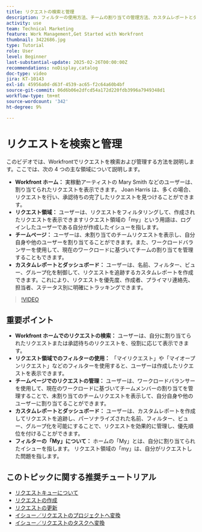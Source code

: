 ```yaml
---
title: リクエストの検索と管理
description: フィルターの使用方法、チームの割り当ての管理方法、カスタムレポートとダッシュボードの作成方法および効果的なリクエスト管理のための様々なコンテキストでの「my」の意味を明確にする方法について説明します。
activity: use
team: Technical Marketing
feature: Work Management,Get Started with Workfront
thumbnail: 3422686.jpg
type: Tutorial
role: User
level: Beginner
last-substantial-update: 2025-02-26T00:00:00Z
recommendations: noDisplay,catalog
doc-type: video
jira: KT-10143
exl-id: 45956a0d-d63f-4539-ac65-f2c64a60b4bf
source-git-commit: 06d6b06e2dfcd54a172d220fdb3996a7949348d1
workflow-type: tm+mt
source-wordcount: '342'
ht-degree: 9%

---
```


# リクエストを検索と管理

このビデオでは、Workfrontでリクエストを検索および管理する方法を説明します。&#x200B; ここでは、次の 4 つの主な領域について説明します。

* **Workfront ホーム：** 実稼動アーティストの Mary Smith などのユーザーは、割り当てられたリクエストを表示できます。&#x200B; Joan Harris は、多くの場合、リクエストを行い、承認待ちの完了したリクエストを見つけることができます。&#x200B;
* **リクエスト領域：** ユーザーは、リクエストをフィルタリングして、作成されたリクエストを表示できます&#x200B; リクエスト領域の「my」という用語は、ログインしたユーザーである自分が作成したイシューを指します。&#x200B;
* **チームページ：** ユーザーは、未割り当てのチームリクエストを表示し、自分自身や他のユーザーを割り当てることができます。&#x200B; また、ワークロードバランサーを使用して、現在のワークロードに基づいてチームの割り当てを管理することもできます。&#x200B;
* **カスタムレポートとダッシュボード：** ユーザーは、名前、フィルター、ビュー、グループ化を制御して、リクエストを追跡するカスタムレポートを作成できます。&#x200B; これにより、リクエストを優先度、作成者、プライマリ連絡先、担当者、ステータス別に明確にトラッキングできます。&#x200B;


>[!VIDEO](https://video.tv.adobe.com/v/3422686/?quality=12&learn=on&enablevpops)

## 重要ポイント

* **Workfront ホームでのリクエストの検索：** ユーザーは、自分に割り当てられたリクエストまたは承認待ちのリクエストを、役割に応じて表示できます。&#x200B;
* **リクエスト領域でのフィルターの使用：** 「マイリクエスト」や「マイオープンリクエスト」などのフィルターを使用すると、ユーザーは作成したリクエストを表示できます。&#x200B;
* **チームページでのリクエストの管理：** ユーザーは、ワークロードバランサーを使用して、現在のワークロードに基づいてチームメンバーの割り当てを管理することで、未割り当てのチームリクエストを表示して、自分自身や他のユーザーに割り当てることができます。&#x200B;
* **カスタムレポートとダッシュボード：** ユーザーは、カスタムレポートを作成してリクエストを追跡し、パーソナライズされた名前、フィルター、ビュー、グループ化を可能にすることで、リクエストを効果的に管理し、優先順位を付けることができます。&#x200B;
* **フィルターの「My」について：** ホームの「My」とは、自分に割り当てられたイシューを指します。 リクエスト領域の「my」は、自分がリクエストした問題を指します。&#x200B;


## このトピックに関する推奨チュートリアル

* [リクエストキューについて](/help/manage-work/request-queues/understand-request-queues.md)
* [リクエストの作成](/help/manage-work/issues-requests/make-a-request.md)
* [リクエストの更新](/help/manage-work/issues-requests/update-a-request.md)
* [イシュー／リクエストのプロジェクトへ変換](/help/manage-work/issues-requests/create-a-project-from-a-request.md)
* [イシュー／リクエストのタスクへ変換](/help/manage-work/issues-requests/convert-issues-to-other-work-items.md)

